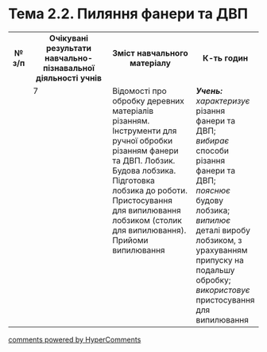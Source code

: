 <div id="hypercomments_widget" class="js-hypercomments-widget invisible"></div>

# Тема 2.2.  Пиляння фанери та ДВП

<table>
  <tr>
    <td width="10%" align="center"><b>№ з/п</b></td>
    <td width="40%" align="center"><b>Очікувані результати навчально-пізнавальної діяльності учнів</b></td>
    <td width="40%" align="center"><b>Зміст навчального матеріалу</b></td>
    <td width="10%" align="center"><b>К-ть годин</b></td>
  </tr>
  <tr>
<td width="10%" style="vertical-align:top !important;"></td>
<td width="10%" style="vertical-align:top !important;">7</td>
    <td width="40%" style="vertical-align:top !important;">
Відомості про  обробку деревних матеріалів різанням. Інструменти для ручної обробки різанням фанери та ДВП. Лобзик. Будова лобзика. Підготовка лобзика до роботи. Пристосування для випилювання лобзиком (столик для випилювання). Прийоми випилювання
</td>
    <td width="40%" style="vertical-align:top !important;">
<i><b>Учень:</b></i><br>
<i>характеризує</i>  різання фанери та ДВП;<br>
<i>вибирає</i> способи різання фанери та ДВП;<br>
<i>пояснює</i> будову лобзика;<br>
<i>випилює</i>  деталі виробу лобзиком, з урахуванням припуску на подальшу обробку; <br>
<i>використовує</i> пристосування для випилювання
</td>
  </tr>
</table>

<div class="js-hypercomments-container">
<a href="http://hypercomments.com" class="hc-link" title="comments widget">comments powered by HyperComments</a>
</div>